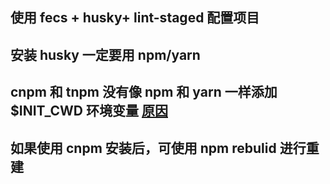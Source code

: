## 使用 fecs + husky+ lint-staged 配置项目

## 安装 husky 一定要用 npm/yarn 
## cnpm 和 tnpm 没有像 npm 和 yarn 一样添加 $INIT_CWD 环境变量 [原因](https://github.com/cnpm/cnpm/issues/317)
## 如果使用 cnpm 安装后，可使用 npm rebulid 进行重建
